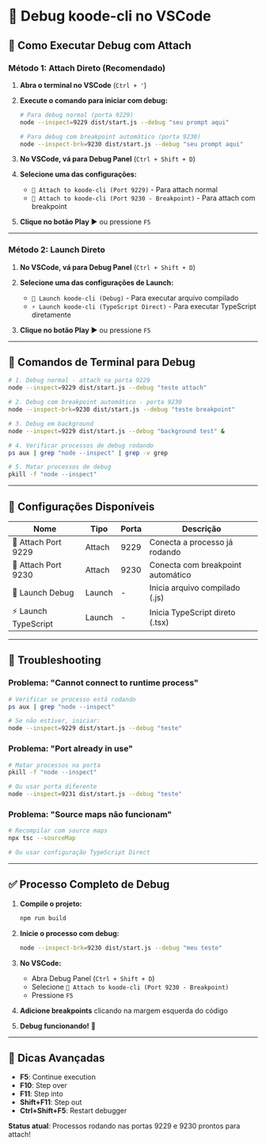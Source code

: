 # 🐛 Debug koode-cli no VSCode

## 🎯 **Como Executar Debug com Attach**

### **Método 1: Attach Direto (Recomendado)**

1. **Abra o terminal no VSCode** (`Ctrl + '`)

2. **Execute o comando para iniciar com debug:**

   ```bash
   # Para debug normal (porta 9229)
   node --inspect=9229 dist/start.js --debug "seu prompt aqui"

   # Para debug com breakpoint automático (porta 9230)
   node --inspect-brk=9230 dist/start.js --debug "seu prompt aqui"
   ```

3. **No VSCode, vá para Debug Panel** (`Ctrl + Shift + D`)

4. **Selecione uma das configurações:**

   - `🔗 Attach to koode-cli (Port 9229)` - Para attach normal
   - `🔗 Attach to koode-cli (Port 9230 - Breakpoint)` - Para attach com breakpoint

5. **Clique no botão Play** ▶️ ou pressione `F5`

---

### **Método 2: Launch Direto**

1. **No VSCode, vá para Debug Panel** (`Ctrl + Shift + D`)

2. **Selecione uma das configurações de Launch:**

   - `🚀 Launch koode-cli (Debug)` - Para executar arquivo compilado
   - `⚡ Launch koode-cli (TypeScript Direct)` - Para executar TypeScript diretamente

3. **Clique no botão Play** ▶️ ou pressione `F5`

---

## 🔧 **Comandos de Terminal para Debug**

```bash
# 1. Debug normal - attach na porta 9229
node --inspect=9229 dist/start.js --debug "teste attach"

# 2. Debug com breakpoint automático - porta 9230
node --inspect-brk=9230 dist/start.js --debug "teste breakpoint"

# 3. Debug em background
node --inspect=9229 dist/start.js --debug "background test" &

# 4. Verificar processos de debug rodando
ps aux | grep "node --inspect" | grep -v grep

# 5. Matar processos de debug
pkill -f "node --inspect"
```

---

## 🎯 **Configurações Disponíveis**

| Nome                 | Tipo   | Porta | Descrição                         |
| -------------------- | ------ | ----- | --------------------------------- |
| 🔗 Attach Port 9229  | Attach | 9229  | Conecta a processo já rodando     |
| 🔗 Attach Port 9230  | Attach | 9230  | Conecta com breakpoint automático |
| 🚀 Launch Debug      | Launch | -     | Inicia arquivo compilado (.js)    |
| ⚡ Launch TypeScript | Launch | -     | Inicia TypeScript direto (.tsx)   |

---

## 🚨 **Troubleshooting**

### **Problema: "Cannot connect to runtime process"**

```bash
# Verificar se processo está rodando
ps aux | grep "node --inspect"

# Se não estiver, iniciar:
node --inspect=9229 dist/start.js --debug "teste"
```

### **Problema: "Port already in use"**

```bash
# Matar processos na porta
pkill -f "node --inspect"

# Ou usar porta diferente
node --inspect=9231 dist/start.js --debug "teste"
```

### **Problema: "Source maps não funcionam"**

```bash
# Recompilar com source maps
npx tsc --sourceMap

# Ou usar configuração TypeScript Direct
```

---

## ✅ **Processo Completo de Debug**

1. **Compile o projeto:**

   ```bash
   npm run build
   ```

2. **Inicie o processo com debug:**

   ```bash
   node --inspect-brk=9230 dist/start.js --debug "meu teste"
   ```

3. **No VSCode:**

   - Abra Debug Panel (`Ctrl + Shift + D`)
   - Selecione `🔗 Attach to koode-cli (Port 9230 - Breakpoint)`
   - Pressione `F5`

4. **Adicione breakpoints** clicando na margem esquerda do código

5. **Debug funcionando!** 🎉

---

## 🎯 **Dicas Avançadas**

- **F5**: Continue execution
- **F10**: Step over
- **F11**: Step into
- **Shift+F11**: Step out
- **Ctrl+Shift+F5**: Restart debugger

**Status atual**: Processos rodando nas portas 9229 e 9230 prontos para attach!
